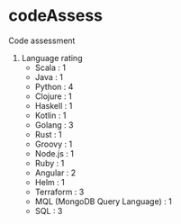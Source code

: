 # codeAssess
Code assessment

1. Language rating
   - Scala : 1
   - Java : 1
   - Python : 4
   - Clojure : 1
   - Haskell : 1
   - Kotlin : 1
   - Golang : 3
   - Rust : 1
   - Groovy : 1
   - Node.js : 1
   - Ruby : 1
   - Angular : 2
   - Helm : 1
   - Terraform : 3
   - MQL (MongoDB Query Language) : 1
   - SQL : 3